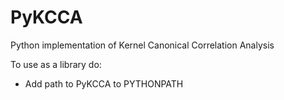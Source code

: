 PyKCCA
======

Python implementation of Kernel Canonical Correlation Analysis

To use as a library do:
* Add path to PyKCCA to PYTHONPATH

